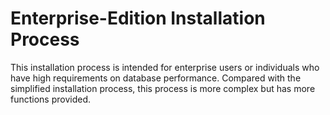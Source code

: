 # Enterprise-Edition Installation Process<a name="EN-US_TOPIC_0000001138867839"></a>

This installation process is intended for enterprise users or individuals who have high requirements on database performance. Compared with the simplified installation process, this process is more complex but has more functions provided.

